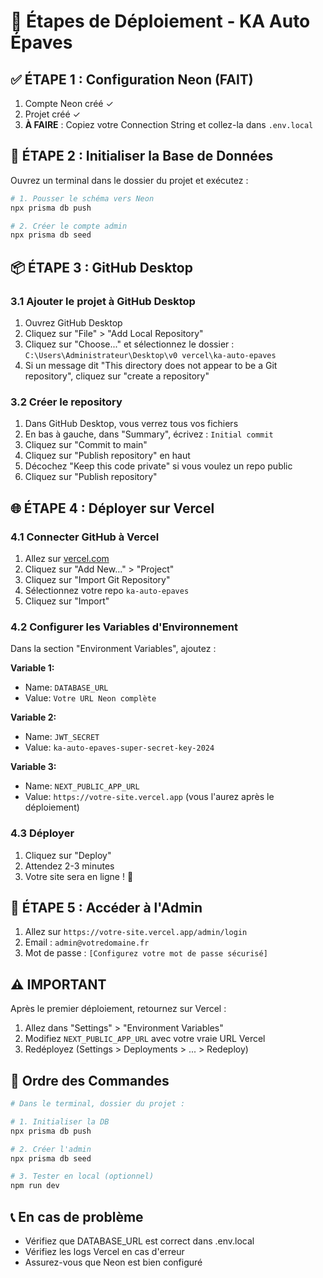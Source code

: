 # 🚀 Étapes de Déploiement - KA Auto Épaves

## ✅ ÉTAPE 1 : Configuration Neon (FAIT)

1. Compte Neon créé ✓
2. Projet créé ✓
3. **À FAIRE** : Copiez votre Connection String et collez-la dans `.env.local`

## 📝 ÉTAPE 2 : Initialiser la Base de Données

Ouvrez un terminal dans le dossier du projet et exécutez :

```bash
# 1. Pousser le schéma vers Neon
npx prisma db push

# 2. Créer le compte admin
npx prisma db seed
```

## 📦 ÉTAPE 3 : GitHub Desktop

### 3.1 Ajouter le projet à GitHub Desktop

1. Ouvrez GitHub Desktop
2. Cliquez sur "File" > "Add Local Repository"
3. Cliquez sur "Choose..." et sélectionnez le dossier : `C:\Users\Administrateur\Desktop\v0 vercel\ka-auto-epaves`
4. Si un message dit "This directory does not appear to be a Git repository", cliquez sur "create a repository"

### 3.2 Créer le repository

1. Dans GitHub Desktop, vous verrez tous vos fichiers
2. En bas à gauche, dans "Summary", écrivez : `Initial commit`
3. Cliquez sur "Commit to main"
4. Cliquez sur "Publish repository" en haut
5. Décochez "Keep this code private" si vous voulez un repo public
6. Cliquez sur "Publish repository"

## 🌐 ÉTAPE 4 : Déployer sur Vercel

### 4.1 Connecter GitHub à Vercel

1. Allez sur [vercel.com](https://vercel.com)
2. Cliquez sur "Add New..." > "Project"
3. Cliquez sur "Import Git Repository"
4. Sélectionnez votre repo `ka-auto-epaves`
5. Cliquez sur "Import"

### 4.2 Configurer les Variables d'Environnement

Dans la section "Environment Variables", ajoutez :

**Variable 1:**
- Name: `DATABASE_URL`
- Value: `Votre URL Neon complète`

**Variable 2:**
- Name: `JWT_SECRET`
- Value: `ka-auto-epaves-super-secret-key-2024`

**Variable 3:**
- Name: `NEXT_PUBLIC_APP_URL`
- Value: `https://votre-site.vercel.app` (vous l'aurez après le déploiement)

### 4.3 Déployer

1. Cliquez sur "Deploy"
2. Attendez 2-3 minutes
3. Votre site sera en ligne ! 🎉

## 🔐 ÉTAPE 5 : Accéder à l'Admin

1. Allez sur `https://votre-site.vercel.app/admin/login`
2. Email : `admin@votredomaine.fr`
3. Mot de passe : `[Configurez votre mot de passe sécurisé]`

## ⚠️ IMPORTANT

Après le premier déploiement, retournez sur Vercel :
1. Allez dans "Settings" > "Environment Variables"
2. Modifiez `NEXT_PUBLIC_APP_URL` avec votre vraie URL Vercel
3. Redéployez (Settings > Deployments > ... > Redeploy)

## 🎯 Ordre des Commandes

```bash
# Dans le terminal, dossier du projet :

# 1. Initialiser la DB
npx prisma db push

# 2. Créer l'admin
npx prisma db seed

# 3. Tester en local (optionnel)
npm run dev
```

## 📞 En cas de problème

- Vérifiez que DATABASE_URL est correct dans .env.local
- Vérifiez les logs Vercel en cas d'erreur
- Assurez-vous que Neon est bien configuré
